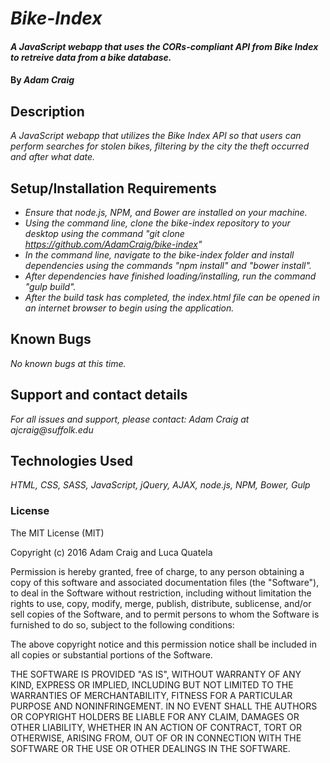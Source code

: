 # _Bike-Index_

#### _A JavaScript webapp that uses the CORs-compliant API from Bike Index to retreive data from a bike database._ 

#### By _**Adam Craig**_

## Description

_A JavaScript webapp that utilizes the Bike Index API so that users can perform searches for stolen bikes, filtering by the city the theft occurred and after what date._

## Setup/Installation Requirements

* _Ensure that node.js, NPM, and Bower are installed on your machine._
* _Using the command line, clone the bike-index repository to your desktop using the command "git clone https://github.com/AdamCraig/bike-index"_
* _In the command line, navigate to the bike-index folder and install dependencies using the commands "npm install" and "bower install"._
* _After dependencies have finished loading/installing, run the command "gulp build"._
* _After the build task has completed, the index.html file can be opened in an internet browser to begin using the application._

## Known Bugs

_No known bugs at this time._

## Support and contact details

_For all issues and support, please contact:
Adam Craig at ajcraig@suffolk.edu_

## Technologies Used

_HTML, CSS, SASS, JavaScript, jQuery, AJAX, node.js, NPM, Bower, Gulp_

### License

The MIT License (MIT)

Copyright (c) 2016 Adam Craig and Luca Quatela

Permission is hereby granted, free of charge, to any person obtaining a copy
of this software and associated documentation files (the "Software"), to deal
in the Software without restriction, including without limitation the rights
to use, copy, modify, merge, publish, distribute, sublicense, and/or sell
copies of the Software, and to permit persons to whom the Software is
furnished to do so, subject to the following conditions:

The above copyright notice and this permission notice shall be included in all
copies or substantial portions of the Software.

THE SOFTWARE IS PROVIDED "AS IS", WITHOUT WARRANTY OF ANY KIND, EXPRESS OR
IMPLIED, INCLUDING BUT NOT LIMITED TO THE WARRANTIES OF MERCHANTABILITY,
FITNESS FOR A PARTICULAR PURPOSE AND NONINFRINGEMENT. IN NO EVENT SHALL THE
AUTHORS OR COPYRIGHT HOLDERS BE LIABLE FOR ANY CLAIM, DAMAGES OR OTHER
LIABILITY, WHETHER IN AN ACTION OF CONTRACT, TORT OR OTHERWISE, ARISING FROM,
OUT OF OR IN CONNECTION WITH THE SOFTWARE OR THE USE OR OTHER DEALINGS IN THE
SOFTWARE.
